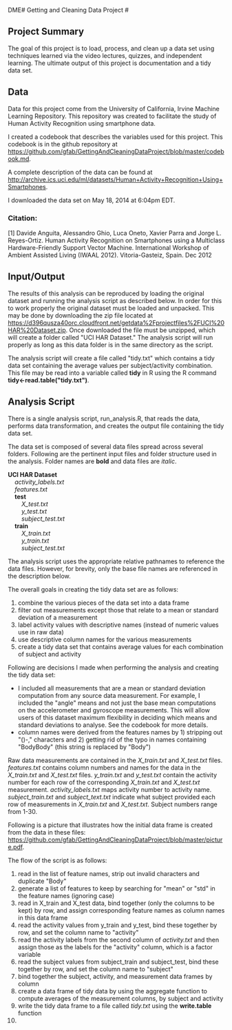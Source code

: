 DME# Getting and Cleaning Data Project #
## Project Summary ##
The goal of this project is to load, process, and clean up a data set using techniques learned via the video lectures, quizzes, and independent learning.  The ultimate output of this project is documentation and a tidy data set.

## Data ##
Data for this project come from the University of California, Irvine Machine Learning Repository.  This repository was created to facilitate the study of Human Activity Recognition using smartphone data.

I created a codebook that describes the variables used for this project.  This codebook is in the github repository at https://github.com/gfab/GettingAndCleaningDataProject/blob/master/codebook.md.

A complete description of the data can be found at http://archive.ics.uci.edu/ml/datasets/Human+Activity+Recognition+Using+Smartphones.

I downloaded the data set on May 18, 2014 at 6:04pm EDT.

### Citation: ###
[1] Davide Anguita, Alessandro Ghio, Luca Oneto, Xavier Parra and Jorge L. Reyes-Ortiz. Human Activity Recognition on Smartphones using a Multiclass Hardware-Friendly Support Vector Machine. International Workshop of Ambient Assisted Living (IWAAL 2012). Vitoria-Gasteiz, Spain. Dec 2012

## Input/Output ##
The results of this analysis can be reproduced by loading the original dataset and running the analysis script as described below.  In order for this to work properly the original dataset must be loaded and unpacked.  This may be done by downloading the zip file located at https://d396qusza40orc.cloudfront.net/getdata%2Fprojectfiles%2FUCI%20HAR%20Dataset.zip.  Once downloaded the file must be unzipped, which will create a folder called "UCI HAR Dataset."  The analysis script will run properly as long as this data folder is in the same directory as the script.

The analysis script will create a file called "tidy.txt" which contains a tidy data set containing the average values per subject/activity combination.  This file may be read into a variable called **tidy** in R using the R command **tidy<-read.table("tidy.txt")**.  

## Analysis Script ##
There is a single analysis script, run_analysis.R, that reads the data, performs data transformation, and creates the output file containing the tidy data set.

The data set is composed of several data files spread across several folders.  Following are the pertinent input files and folder structure used in the analysis.  Folder names are  **bold** and data files are  *italic*.

**UCI HAR Dataset**<br/>
&nbsp;&nbsp;&nbsp;&nbsp;*activity_labels.txt*<br/>
&nbsp;&nbsp;&nbsp;&nbsp;*features.txt*<br/>
&nbsp;&nbsp;&nbsp;&nbsp;**test** <br/>
&nbsp;&nbsp;&nbsp;&nbsp;&nbsp;&nbsp;&nbsp;&nbsp;*X_test.txt*<br/>
&nbsp;&nbsp;&nbsp;&nbsp;&nbsp;&nbsp;&nbsp;&nbsp;*y_test.txt*<br/>
&nbsp;&nbsp;&nbsp;&nbsp;&nbsp;&nbsp;&nbsp;&nbsp;*subject_test.txt*<br/>
&nbsp;&nbsp;&nbsp;&nbsp;**train** <br/>
&nbsp;&nbsp;&nbsp;&nbsp;&nbsp;&nbsp;&nbsp;&nbsp;*X_train.txt*<br/>
&nbsp;&nbsp;&nbsp;&nbsp;&nbsp;&nbsp;&nbsp;&nbsp;*y_train.txt*<br/>
&nbsp;&nbsp;&nbsp;&nbsp;&nbsp;&nbsp;&nbsp;&nbsp;*subject_test.txt*<br/>

The analysis script uses the appropriate relative pathnames to reference the data files.  However, for brevity,  only the base file names are referenced in the description below.

The overall goals in creating the tidy data set are as follows:
1. combine the various pieces of the data set into a data frame
2. filter out measurements except those that relate to a mean or standard deviation of a measurement
3. label activity values with descriptive names (instead of numeric values use in raw data)
4. use descriptive column names for the various measurements
5. create a tidy data set that contains average values for each combination of subject and activity

Following are decisions I made when performing the analysis and creating the tidy data set:
- I included all measurements that are a mean or standard deviation computation from any source data measurement.  For example, I included the "angle" means and not just the base mean computations on the accelerometer and gyroscope measurements.  This will allow users of this dataset maximum flexibility in deciding which means and standard deviations to analyse.  See the codebook for more details.<br/>
- column names were derived from the features names by 1) stripping out "()-," characters and 2) getting rid of the typo in names containing "BodyBody" (this string is replaced by "Body")

Raw data measurements are contained in the *X_train.txt* and *X_test.txt* files.  *features.txt* contains column numbers and names for the data in the *X_train.txt* and *X_test.txt* files.  *y_train.txt* and *y_test.txt* contain the activity number for each row of the corresponding *X_train.txt* and *X_test.txt* measurement.  *activity_labels.txt* maps activity number to activity name.  *subject_train.txt* and *subject_text.txt* indicate what subject provided each row of measurements in *X_train.txt* and *X_test.txt*.  Subject numbers range from 1-30.

Following is a picture that illustrates how the initial data frame is created from the data in these files: https://github.com/gfab/GettingAndCleaningDataProject/blob/master/picture.pdf.

The flow of the script is as follows:<br/>
1. read in the list of feature names, strip out invalid characters and duplicate "Body"<br/>
2. generate a list of features to keep by searching for "mean" or "std" in the feature names (ignoring case)<br/>
3. read in X_train and X_test data, bind together (only the columns to be kept) by row, and assign corresponding feature names as column names in this data frame<br/>
4. read the activity values from y_train and y_test, bind these together by row, and set the column name to "activity"<br/>
5. read the activity labels from the second column of *activity.txt* and then assign those as the labels for the "activity" column, which is a factor variable<br/>
6. read the subject values from subject_train and subject_test, bind these together by row, and set the column name to "subject"<br/>
7. bind together the subject, activity, and measurement data frames by column<br/>
8. create a data frame of tidy data by using the aggregate function to compute averages of the measurement columns, by subject and activity<br/>
9. write the tidy data frame to a file called *tidy.txt* using the **write.table** function<br/>
10. 